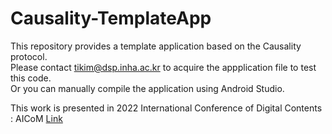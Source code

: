 # Causality-TemplateApp

This repository provides a template application based on the Causality protocol.  
Please contact tikim@dsp.inha.ac.kr to acquire the appplication file to test this code.  
Or you can manually compile the application using Android Studio.  

This work is presented in 2022 International Conference of Digital Contents : AICoM [Link](http://journal.dcs.or.kr/digicon/2022/program.html)

